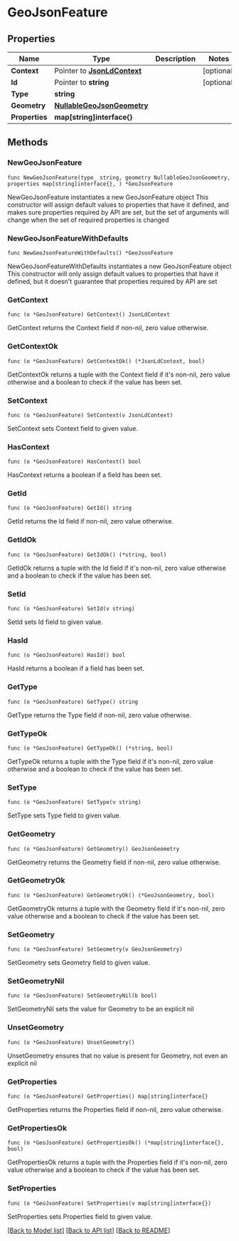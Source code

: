 # GeoJsonFeature

## Properties

Name | Type | Description | Notes
------------ | ------------- | ------------- | -------------
**Context** | Pointer to [**JsonLdContext**](JsonLdContext.md) |  | [optional] 
**Id** | Pointer to **string** |  | [optional] 
**Type** | **string** |  | 
**Geometry** | [**NullableGeoJsonGeometry**](GeoJsonGeometry.md) |  | 
**Properties** | **map[string]interface{}** |  | 

## Methods

### NewGeoJsonFeature

`func NewGeoJsonFeature(type_ string, geometry NullableGeoJsonGeometry, properties map[string]interface{}, ) *GeoJsonFeature`

NewGeoJsonFeature instantiates a new GeoJsonFeature object
This constructor will assign default values to properties that have it defined,
and makes sure properties required by API are set, but the set of arguments
will change when the set of required properties is changed

### NewGeoJsonFeatureWithDefaults

`func NewGeoJsonFeatureWithDefaults() *GeoJsonFeature`

NewGeoJsonFeatureWithDefaults instantiates a new GeoJsonFeature object
This constructor will only assign default values to properties that have it defined,
but it doesn't guarantee that properties required by API are set

### GetContext

`func (o *GeoJsonFeature) GetContext() JsonLdContext`

GetContext returns the Context field if non-nil, zero value otherwise.

### GetContextOk

`func (o *GeoJsonFeature) GetContextOk() (*JsonLdContext, bool)`

GetContextOk returns a tuple with the Context field if it's non-nil, zero value otherwise
and a boolean to check if the value has been set.

### SetContext

`func (o *GeoJsonFeature) SetContext(v JsonLdContext)`

SetContext sets Context field to given value.

### HasContext

`func (o *GeoJsonFeature) HasContext() bool`

HasContext returns a boolean if a field has been set.

### GetId

`func (o *GeoJsonFeature) GetId() string`

GetId returns the Id field if non-nil, zero value otherwise.

### GetIdOk

`func (o *GeoJsonFeature) GetIdOk() (*string, bool)`

GetIdOk returns a tuple with the Id field if it's non-nil, zero value otherwise
and a boolean to check if the value has been set.

### SetId

`func (o *GeoJsonFeature) SetId(v string)`

SetId sets Id field to given value.

### HasId

`func (o *GeoJsonFeature) HasId() bool`

HasId returns a boolean if a field has been set.

### GetType

`func (o *GeoJsonFeature) GetType() string`

GetType returns the Type field if non-nil, zero value otherwise.

### GetTypeOk

`func (o *GeoJsonFeature) GetTypeOk() (*string, bool)`

GetTypeOk returns a tuple with the Type field if it's non-nil, zero value otherwise
and a boolean to check if the value has been set.

### SetType

`func (o *GeoJsonFeature) SetType(v string)`

SetType sets Type field to given value.


### GetGeometry

`func (o *GeoJsonFeature) GetGeometry() GeoJsonGeometry`

GetGeometry returns the Geometry field if non-nil, zero value otherwise.

### GetGeometryOk

`func (o *GeoJsonFeature) GetGeometryOk() (*GeoJsonGeometry, bool)`

GetGeometryOk returns a tuple with the Geometry field if it's non-nil, zero value otherwise
and a boolean to check if the value has been set.

### SetGeometry

`func (o *GeoJsonFeature) SetGeometry(v GeoJsonGeometry)`

SetGeometry sets Geometry field to given value.


### SetGeometryNil

`func (o *GeoJsonFeature) SetGeometryNil(b bool)`

 SetGeometryNil sets the value for Geometry to be an explicit nil

### UnsetGeometry
`func (o *GeoJsonFeature) UnsetGeometry()`

UnsetGeometry ensures that no value is present for Geometry, not even an explicit nil
### GetProperties

`func (o *GeoJsonFeature) GetProperties() map[string]interface{}`

GetProperties returns the Properties field if non-nil, zero value otherwise.

### GetPropertiesOk

`func (o *GeoJsonFeature) GetPropertiesOk() (*map[string]interface{}, bool)`

GetPropertiesOk returns a tuple with the Properties field if it's non-nil, zero value otherwise
and a boolean to check if the value has been set.

### SetProperties

`func (o *GeoJsonFeature) SetProperties(v map[string]interface{})`

SetProperties sets Properties field to given value.



[[Back to Model list]](../README.md#documentation-for-models) [[Back to API list]](../README.md#documentation-for-api-endpoints) [[Back to README]](../README.md)



